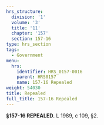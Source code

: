 ```yaml
---
hrs_structure:
  division: '1'
  volume: '3'
  title: '11'
  chapter: '157'
  section: 157-16
type: hrs_section
tags:
  - Government
menu:
  hrs:
    identifier: HRS_0157-0016
    parent: HRS0157
    name: 157-16 Repealed
weight: 54030
title: Repealed
full_title: 157-16 Repealed
---
```

**§157-16 REPEALED.** L 1989, c 109, §2.